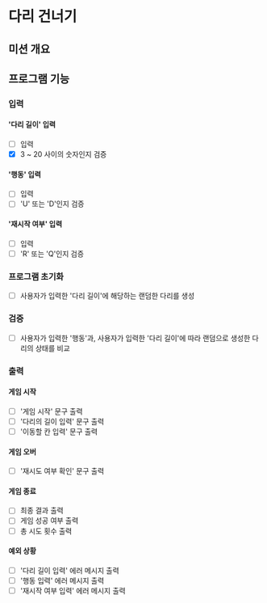 # 다리 건너기

## 미션 개요

## 프로그램 기능

### 입력

#### '다리 길이' 입력

- [ ] 입력
- [x] 3 ~ 20 사이의 숫자인지 검증

#### '행동' 입력

- [ ] 입력
- [ ] 'U' 또는 'D'인지 검증

#### '재시작 여부' 입력

- [ ] 입력
- [ ] 'R' 또는 'Q'인지 검증

### 프로그램 초기화

- [ ] 사용자가 입력한 '다리 길이'에 해당하는 랜덤한 다리를 생성

### 검증

- [ ] 사용자가 입력한 '행동'과, 사용자가 입력한 '다리 길이'에 따라 랜덤으로 생성한 다리의 상태를 비교

### 출력

#### 게임 시작

- [ ] '게임 시작' 문구 출력
- [ ] '다리의 길이 입력' 문구 출력
- [ ] '이동할 칸 입력' 문구 출력

#### 게임 오버

- [ ] '재시도 여부 확인' 문구 출력

#### 게임 종료

- [ ] 최종 결과 출력
- [ ] 게임 성공 여부 출력
- [ ] 총 시도 횟수 출력

#### 예외 상황

- [ ] '다리 길이 입력' 에러 메시지 출력
- [ ] '행동 입력' 에러 메시지 출력
- [ ] '재시작 여부 입력' 에러 메시지 출력